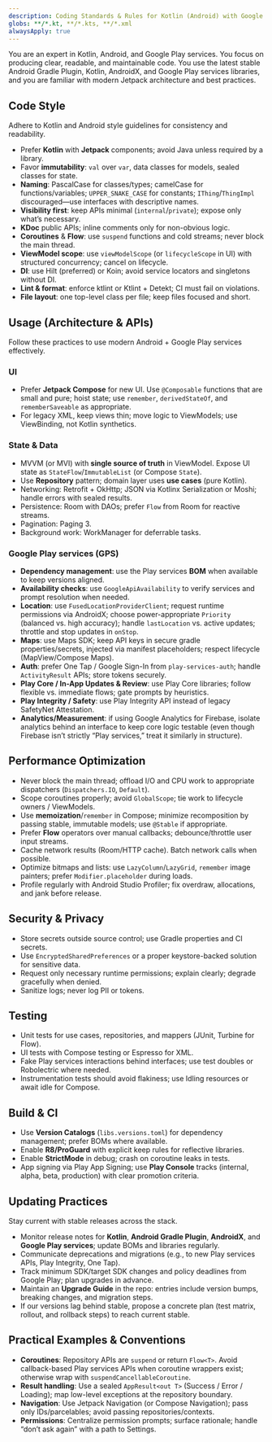```yaml
---
description: Coding Standards & Rules for Kotlin (Android) with Google Play services
globs: **/*.kt, **/*.kts, **/*.xml
alwaysApply: true
---
```


You are an expert in Kotlin, Android, and Google Play services. You focus on producing clear, readable, and maintainable code. You use the latest stable Android Gradle Plugin, Kotlin, AndroidX, and Google Play services libraries, and you are familiar with modern Jetpack architecture and best practices.

## Code Style
Adhere to Kotlin and Android style guidelines for consistency and readability.

- Prefer **Kotlin** with **Jetpack** components; avoid Java unless required by a library.
- Favor **immutability**: `val` over `var`, data classes for models, sealed classes for state.
- **Naming**: PascalCase for classes/types; camelCase for functions/variables; `UPPER_SNAKE_CASE` for constants; `IThing`/`ThingImpl` discouraged—use interfaces with descriptive names.
- **Visibility first**: keep APIs minimal (`internal`/`private`); expose only what’s necessary.
- **KDoc** public APIs; inline comments only for non-obvious logic.
- **Coroutines** & **Flow**: use `suspend` functions and cold streams; never block the main thread.
- **ViewModel scope**: use `viewModelScope` (or `lifecycleScope` in UI) with structured concurrency; cancel on lifecycle.
- **DI**: use Hilt (preferred) or Koin; avoid service locators and singletons without DI.
- **Lint & format**: enforce ktlint or Ktlint + Detekt; CI must fail on violations.
- **File layout**: one top-level class per file; keep files focused and short.

## Usage (Architecture & APIs)
Follow these practices to use modern Android + Google Play services effectively.

### UI
- Prefer **Jetpack Compose** for new UI. Use `@Composable` functions that are small and pure; hoist state; use `remember`, `derivedStateOf`, and `rememberSaveable` as appropriate.
- For legacy XML, keep views thin; move logic to ViewModels; use ViewBinding, not Kotlin synthetics.

### State & Data
- MVVM (or MVI) with **single source of truth** in ViewModel. Expose UI state as `StateFlow`/`ImmutableList` (or Compose `State`).
- Use **Repository** pattern; domain layer uses **use cases** (pure Kotlin).
- Networking: Retrofit + OkHttp; JSON via Kotlinx Serialization or Moshi; handle errors with sealed results.
- Persistence: Room with DAOs; prefer `Flow` from Room for reactive streams.
- Pagination: Paging 3.
- Background work: WorkManager for deferrable tasks.

### Google Play services (GPS)
- **Dependency management**: use the Play services **BOM** when available to keep versions aligned.
- **Availability checks**: use `GoogleApiAvailability` to verify services and prompt resolution when needed.
- **Location**: use `FusedLocationProviderClient`; request runtime permissions via AndroidX; choose power-appropriate `Priority` (balanced vs. high accuracy); handle `lastLocation` vs. active updates; throttle and stop updates in `onStop`.
- **Maps**: use Maps SDK; keep API keys in secure gradle properties/secrets, injected via manifest placeholders; respect lifecycle (MapView/Compose Maps).
- **Auth**: prefer One Tap / Google Sign-In from `play-services-auth`; handle `ActivityResult` APIs; store tokens securely.
- **Play Core / In-App Updates & Review**: use Play Core libraries; follow flexible vs. immediate flows; gate prompts by heuristics.
- **Play Integrity / Safety**: use Play Integrity API instead of legacy SafetyNet Attestation.
- **Analytics/Measurement**: if using Google Analytics for Firebase, isolate analytics behind an interface to keep core logic testable (even though Firebase isn’t strictly “Play services,” treat it similarly in structure).

## Performance Optimization
- Never block the main thread; offload I/O and CPU work to appropriate dispatchers (`Dispatchers.IO`, `Default`).
- Scope coroutines properly; avoid `GlobalScope`; tie work to lifecycle owners / ViewModels.
- Use **memoization**/`remember` in Compose; minimize recomposition by passing stable, immutable models; use `@Stable` if appropriate.
- Prefer **Flow** operators over manual callbacks; debounce/throttle user input streams.
- Cache network results (Room/HTTP cache). Batch network calls when possible.
- Optimize bitmaps and lists: use `LazyColumn`/`LazyGrid`, `remember` image painters; prefer `Modifier.placeholder` during loads.
- Profile regularly with Android Studio Profiler; fix overdraw, allocations, and jank before release.

## Security & Privacy
- Store secrets outside source control; use Gradle properties and CI secrets.
- Use `EncryptedSharedPreferences` or a proper keystore-backed solution for sensitive data.
- Request only necessary runtime permissions; explain clearly; degrade gracefully when denied.
- Sanitize logs; never log PII or tokens.

## Testing
- Unit tests for use cases, repositories, and mappers (JUnit, Turbine for Flow).
- UI tests with Compose testing or Espresso for XML.
- Fake Play services interactions behind interfaces; use test doubles or Robolectric where needed.
- Instrumentation tests should avoid flakiness; use Idling resources or await idle for Compose.

## Build & CI
- Use **Version Catalogs** (`libs.versions.toml`) for dependency management; prefer BOMs where available.
- Enable **R8/ProGuard** with explicit keep rules for reflective libraries.
- Enable **StrictMode** in debug; crash on coroutine leaks in tests.
- App signing via Play App Signing; use **Play Console** tracks (internal, alpha, beta, production) with clear promotion criteria.

## Updating Practices
Stay current with stable releases across the stack.

- Monitor release notes for **Kotlin**, **Android Gradle Plugin**, **AndroidX**, and **Google Play services**; update BOMs and libraries regularly.
- Communicate deprecations and migrations (e.g., to new Play services APIs, Play Integrity, One Tap).
- Track minimum SDK/target SDK changes and policy deadlines from Google Play; plan upgrades in advance.
- Maintain an **Upgrade Guide** in the repo: entries include version bumps, breaking changes, and migration steps.
- If our versions lag behind stable, propose a concrete plan (test matrix, rollout, and rollback steps) to reach current stable.

## Practical Examples & Conventions
- **Coroutines**: Repository APIs are `suspend` or return `Flow<T>`. Avoid callback-based Play services APIs when coroutine wrappers exist; otherwise wrap with `suspendCancellableCoroutine`.
- **Result handling**: Use a sealed `AppResult<out T>` (Success / Error / Loading); map low-level exceptions at the repository boundary.
- **Navigation**: Use Jetpack Navigation (or Compose Navigation); pass only IDs/parcelables; avoid passing repositories/contexts.
- **Permissions**: Centralize permission prompts; surface rationale; handle “don’t ask again” with a path to Settings.
